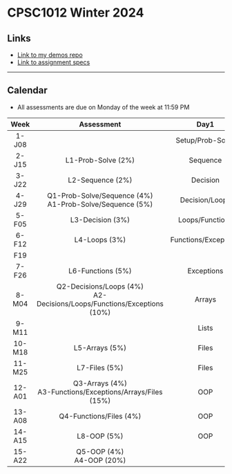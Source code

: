 # CPSC1012 Winter 2024

## Links

- [Link to my demos repo](https://github.com/RobbinLawASPdotnet/dotnet8-demos)
- [Link to assignment specs](https://github.com/CPSC-1012/Winter-2024-Assignments)

---

## Calendar

- All assessments are due on Monday of the week at 11:59 PM

|Week|Assessment|Day1|Day2|Day3|
|:-:|:-:|:-:|:-:|:-:|
|1-J08||Setup/Prob-Solve|Setup/Prob-Solve|Setup/Prob-Solve|
|2-J15|L1-Prob-Solve (2%)|Sequence|Sequence|Sequence|
|3-J22|L2-Sequence (2%)|Decision|Decision|Decision|
|4-J29|Q1-Prob-Solve/Sequence (4%)<br>A1-Prob-Solve/Sequence (5%)|Decision/Loops|Decision/Loops|Decision/Loops|
|5-F05|L3-Decision (3%)|Loops/Functions|Loops/Functions|Loops/Functions|
|6-F12|L4-Loops (3%)|Functions/Exceptions|Functions/Exceptions|Functions/Exceptions|
|F19|||||
|7-F26|L6-Functions (5%)|Exceptions|Exceptions|Exceptions|
|8-M04|Q2-Decisions/Loops (4%)<br>A2-Decisions/Loops/Functions/Exceptions (10%)|Arrays|Arrays|Arrays|
|9-M11||Lists|Lists|Lists|
|10-M18|L5-Arrays (5%)|Files|Files|Files|
|11-M25|L7-Files (5%)|Files|Files|Files|
|12-A01|Q3-Arrays (4%)<br>A3-Functions/Exceptions/Arrays/Files (15%)|OOP|OOP|OOP|
|13-A08|Q4-Functions/Files (4%)|OOP|OOP|OOP|
|14-A15|L8-OOP (5%)|OOP|OOP|OOP|
|15-A22|Q5-OOP (4%)<br>A4-OOP (20%)|
